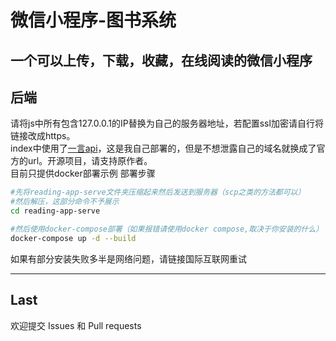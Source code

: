 # 微信小程序-图书系统
一个可以上传，下载，收藏，在线阅读的微信小程序
---
## 后端
请将js中所有包含127.0.0.1的IP替换为自己的服务器地址，若配置ssl加密请自行将链接改成https。  
index中使用了[一言api](https://github.com/hitokoto-osc/hitokoto-api)，这是我自己部署的，但是不想泄露自己的域名就换成了官方的url。开源项目，请支持原作者。  
目前只提供docker部署示例
部署步骤
```bash
#先将reading-app-serve文件夹压缩起来然后发送到服务器（scp之类的方法都可以）
#然后解压，这部分命令不予展示
cd reading-app-serve

#然后使用docker-compose部署（如果报错请使用docker compose,取决于你安装的什么）
docker-compose up -d --build
```
如果有部分安装失败多半是网络问题，请链接国际互联网重试  

---
## Last
欢迎提交 Issues 和 Pull requests
